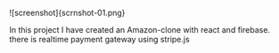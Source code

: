 ![screenshot]{scrnshot-01.png}

In this project I have created an Amazon-clone with react and firebase.
there is realtime payment gateway using stripe.js

